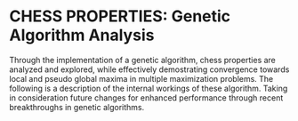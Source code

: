 # CHESS PROPERTIES: Genetic Algorithm Analysis

Through the implementation of a genetic algorithm, chess properties are analyzed and explored, while effectively demostrating convergence towards local and pseudo global maxima in multiple maximization problems.
The following is a description of the internal workings of these algorithm. Taking in consideration future changes for enhanced performance through recent breakthroughs in genetic algorithms.
